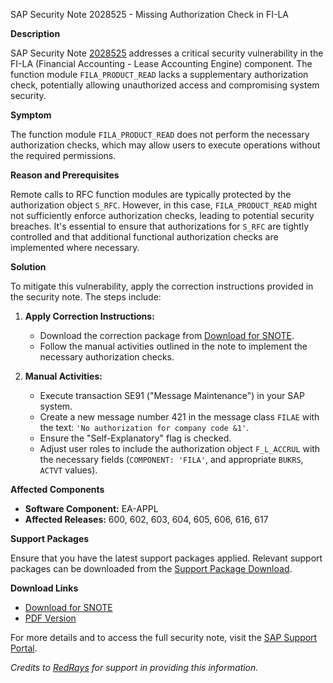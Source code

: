SAP Security Note 2028525 - Missing Authorization Check in FI-LA

**Description**

SAP Security Note [2028525](https://me.sap.com/notes/2028525) addresses a critical security vulnerability in the FI-LA (Financial Accounting - Lease Accounting Engine) component. The function module `FILA_PRODUCT_READ` lacks a supplementary authorization check, potentially allowing unauthorized access and compromising system security.

**Symptom**

The function module `FILA_PRODUCT_READ` does not perform the necessary authorization checks, which may allow users to execute operations without the required permissions.

**Reason and Prerequisites**

Remote calls to RFC function modules are typically protected by the authorization object `S_RFC`. However, in this case, `FILA_PRODUCT_READ` might not sufficiently enforce authorization checks, leading to potential security breaches. It's essential to ensure that authorizations for `S_RFC` are tightly controlled and that additional functional authorization checks are implemented where necessary.

**Solution**

To mitigate this vulnerability, apply the correction instructions provided in the security note. The steps include:

1. **Apply Correction Instructions:**
   - Download the correction package from [Download for SNOTE](https://notesdownloads.sap.com/note/0040000012058932017).
   - Follow the manual activities outlined in the note to implement the necessary authorization checks.

2. **Manual Activities:**
   - Execute transaction SE91 ("Message Maintenance") in your SAP system.
   - Create a new message number 421 in the message class `FILAE` with the text: `'No authorization for company code &1'`.
   - Ensure the "Self-Explanatory" flag is checked.
   - Adjust user roles to include the authorization object `F_L_ACCRUL` with the necessary fields (`COMPONENT: 'FILA'`, and appropriate `BUKRS`, `ACTVT` values).

**Affected Components**

- **Software Component:** EA-APPL
- **Affected Releases:** 600, 602, 603, 604, 605, 606, 616, 617

**Support Packages**

Ensure that you have the latest support packages applied. Relevant support packages can be downloaded from the [Support Package Download](https://me.sap.com/supportpackage/SAPKGPAD27).

**Download Links**

- [Download for SNOTE](https://notesdownloads.sap.com/note/0040000012058932017)
- [PDF Version](https://me.sap.com/sap/support/sfm/notes/print/0002028525?language=en-US&token=85BAAD7212268F39637B5A9CD1EA9957)

For more details and to access the full security note, visit the [SAP Support Portal](https://me.sap.com/notes/2028525).

*Credits to [RedRays](https://redrays.io) for support in providing this information.*